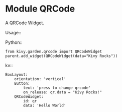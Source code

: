 Module QRCode
=============


A QRCode Widget.


Usage::

 Python::

    from kivy.garden.qrcode import QRCodeWidget
    parent.add_widget(QRCodeWidget(data="Kivy Rocks"))

 kv::

    BoxLayout:
        orientation: 'vertical'
        Button:
            text: 'press to change qrcode'
            on_release: qr.data = "Kivy Rocks!"
        QRCodeWidget:
            id: qr
            data: 'Hello World'
